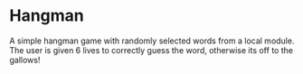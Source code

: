 # Hangman

A simple hangman game with randomly selected words from a local module. The user is given 6 lives to correctly guess the word, otherwise its off to the gallows!
